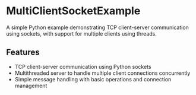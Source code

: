 # MultiClientSocketExample

A simple Python example demonstrating TCP client-server communication using sockets, with support for multiple clients using threads.

## Features
- TCP client-server communication using Python sockets
- Multithreaded server to handle multiple client connections concurrently
- Simple message handling with basic operations and connection management

